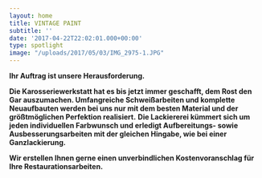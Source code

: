 ```yaml
---
layout: home
title: VINTAGE PAINT
subtitle: ''
date: '2017-04-22T22:02:01.000+00:00'
type: spotlight
image: "/uploads/2017/05/03/IMG_2975-1.JPG"
---
```



**Ihr Auftrag ist unsere Herausforderung.**

**Die Karosseriewerkstatt hat es bis jetzt immer geschafft,
dem Rost den Gar auszumachen.
Umfangreiche Schweißarbeiten und komplette Neuaufbauten
werden bei uns nur mit dem besten Material
und der größtmöglichen Perfektion realisiert.**
**Die Lackiererei kümmert sich um jeden individuellen Farbwunsch
und erledigt Aufbereitungs- sowie Ausbesserungsarbeiten mit der gleichen Hingabe, wie bei einer Ganzlackierung.**

**Wir erstellen Ihnen gerne einen unverbindlichen Kostenvoranschlag für Ihre Restaurationsarbeiten.**